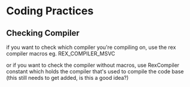 # Coding Practices

## Checking Compiler
if you want to check which compiler you're compiling on, use the rex compiler macros
eg. REX_COMPILER_MSVC

or if you want to check the compiler without macros, use RexCompiler constant which holds the compiler that's used to compile the code base
(this still needs to get added, is this a good idea?)